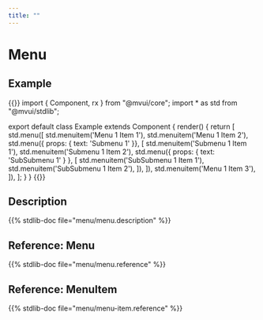 ```yaml
---
title: ""
---
```


# Menu

## Example

{{<codeview output-height="150px">}}
import { Component, rx } from "@mvui/core";
import * as std from "@mvui/stdlib";

export default class Example extends Component {
  render() {
    return [
      std.menu([
        std.menuitem('Menu 1 Item 1'),
        std.menuitem('Menu 1 Item 2'),
        std.menu({ props: { text: 'Submenu 1' }}, [
          std.menuitem('Submenu 1 Item 1'),
          std.menuitem('Submenu 1 Item 2'),
          std.menu({ props: { text: 'SubSubmenu 1' } }, [
            std.menuitem('SubSubmenu 1 Item 1'),
            std.menuitem('SubSubmenu 1 Item 2'),
          ]),
        ]),
        std.menuitem('Menu 1 Item 3'),
      ]),
    ];
  }
}
{{</codeview>}}

## Description

{{% stdlib-doc file="menu/menu.description" %}}

## Reference: Menu

{{% stdlib-doc file="menu/menu.reference" %}}

## Reference: MenuItem

{{% stdlib-doc file="menu/menu-item.reference" %}}
